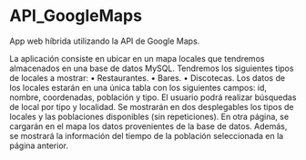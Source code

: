 # API_GoogleMaps
App web híbrida utilizando la API de Google Maps.

La aplicación consiste en ubicar en un mapa locales que tendremos almacenados en una base de datos MySQL. Tendremos los siguientes tipos de locales a mostrar:
•	Restaurantes.
•	Bares.
•	Discotecas.
Los datos de los locales estarán en una única tabla con los siguientes campos: id, nombre, coordenadas, población y tipo.
El usuario podrá realizar búsquedas de local por tipo y localidad. Se mostrarán en dos desplegables los tipos de locales y las poblaciones disponibles (sin repeticiones). En otra página, se cargarán en el mapa los datos provenientes de la base de datos. 
Además, se mostrará la información del tiempo de la población seleccionada en la página anterior.
